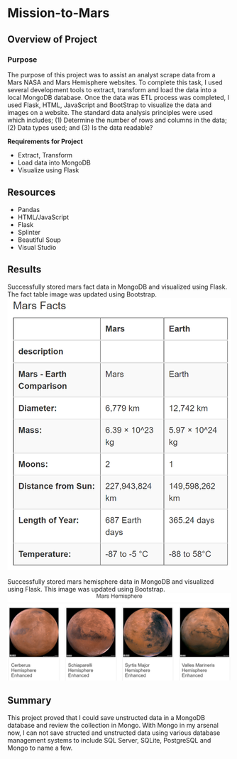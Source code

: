 # Mission-to-Mars

## Overview of Project

### Purpose
The purpose of this project was to assist an analyst scrape data from a Mars NASA and Mars Hemisphere websites.  To complete this task, I used several development tools to extract, transform and load the data into a local MongoDB database.  Once the data was ETL process was completed, I used Flask, HTML, JavaScript and BootStrap to visualize the data and images on a website.  The standard data analysis principles were used which includes; (1) Determine the number of rows and columns in the data; (2) Data types used; and (3) Is the data readable?

__Requirements for Project__
- Extract, Transform
- Load data into MongoDB
- Visualize using Flask

## Resources

- Pandas
- HTML/JavaScript
- Flask
- Splinter
- Beautiful Soup
- Visual Studio

  
## Results
Successfully stored mars fact data in MongoDB and visualized using Flask.  The fact table image was updated using Bootstrap.
![Mars Fact Table](https://github.com/SheaButta/Mission-to-Mars/blob/main/images/Mars_factsheet_table.PNG)

Successfully stored mars hemisphere data in MongoDB and visualized using Flask.  This image was updated using Bootstrap.
![Mars Hemispheres](https://github.com/SheaButta/Mission-to-Mars/blob/main/images/Mars_hemisphere_Images.PNG)


## Summary
This project proved that I could save unstructed data in a MongoDB database and review the collection in Mongo.  With Mongo in my arsenal now, I can not save structed and unstructed data using various database management systems to include SQL Server, SQLite, PostgreSQL and Mongo to name a few.
 
    
 
 
 
 
 
